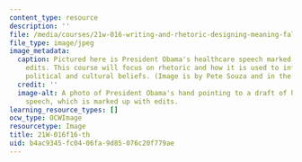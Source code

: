 ```yaml
---
content_type: resource
description: ''
file: /media/courses/21w-016-writing-and-rhetoric-designing-meaning-fall-2016/b4ac9345fc0406fa9d85076c20f779ae_21W-016f16-th.jpg
file_type: image/jpeg
image_metadata:
  caption: Pictured here is President Obama's healthcare speech marked with numerous
    edits. This course will focus on rhetoric and how it is used to inform and shape
    political and cultural beliefs. (Image is by Pete Souza and in the public domain.)
  credit: ''
  image-alt: A photo of President Obama's hand pointing to a draft of his healthcare
    speech, which is marked up with edits.
learning_resource_types: []
ocw_type: OCWImage
resourcetype: Image
title: 21W-016f16-th
uid: b4ac9345-fc04-06fa-9d85-076c20f779ae
---
```

